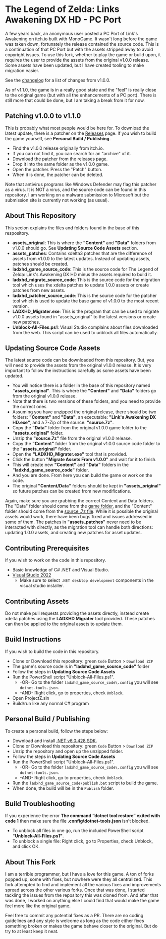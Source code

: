 # The Legend of Zelda: Links Awakening DX HD - PC Port

A few years back, an anonymous user posted a PC Port of Link's Awakening on itch.io built with MonoGame. It wasn't long before the game was taken down, fortunately the release contained the source code. This is a continuation of that PC Port but with the assets stripped away to avoid copyright issues. To use this fork, whether to play the game or build upon, it requires the user to provide the assets from the original v1.0.0 release. Some assets have been updated, but I have created tooling to make migration easier.

See the [changelog](https://github.com/BigheadSMZ/Zelda-LA-DX-HD-Updated/blob/main/CHANGELOG.md) for a list of changes from v1.0.0.

As of v1.1.0, the game is in a really good state and the "feel" is really close to the original game (but with all the enhancements of a PC port). There is still more that could be done, but I am taking a break from it for now.

## Patching v1.0.0 to v1.1.0

This is probably what most people would be here for. To download the latest update, there is a patcher on the [Releases](https://github.com/BigheadSMZ/Links-Awakening-DX-HD/releases) page. If you wish to build the game yourself, see **Personal Build / Publishing**.
- Find the v1.0.0 release originally from itch.io.
- If you can not find it, you can search for an "archive" of it.
- Download the patcher from the releases page.
- Drop it into the same folder as the v1.0.0 game.
- Open the patcher. Press the "Patch" button.
- When it is done, the patcher can be deleted.

Note that antivirus programs like Windows Defender may flag this patcher as a virus. It is NOT a virus, and the source code can be found in this repository. I am working on a malware submission to Microsoft but the submission site is currently not working (as usual).

## About This Repository

This secion explains the files and folders found in the base of this respository.
- **assets_original**: This is where the **"Content"** and **"Data"** folders from v1.0.0 should go. See **Updating Source Code Assets** section.
- **assets_patches**: Contains xdelta3 patches that are the difference of assets from v1.0.0 to the latest updates. Instead of updating assets, patches should be created.
- **ladxhd_game_source_code**: This is the source code for The Legend of Zelda: Link's Awakening DX HD minus the assets required to build it.
- **ladxhd_migrate_source_code**: This is the source code for the migration tool which uses the xdelta patches to update 1.0.0 assets or create patches from new assets.
- **ladxhd_patcher_source_code**: This is the source code for the patcher tool which is used to update the base game of v1.0.0 to the most recent version.
- **LADXHD_Migrater.exe**: This is the program that can be used to migrate v1.0.0 assets found in "assets_original" to the latest versions or create new patches.
- **Unblock-All-Files.ps1**: Visual Studio complains about files downloaded from the web. This script can be used to unblock all files automatically.

## Updating Source Code Assets

The latest source code can be downloaded from this repository. But, you will need to provide the assets from the original v1.0.0 release. It is very important to follow the instructions carefully as some assets have been updated.
- You will notice there is a folder in the base of this repository named **"assets_original"**. This is where the **"Content"** and **"Data"** folders go from the original v1.0.0 release.
- Note that there is two versions of these folders, and you need to provide the correct ones.
- Assuming you have unzipped the original release, there should be two folders: **"Content"** and **"Data"**, an executable: **"Link's Awakening DX HD.exe"**, and a 7-Zip of the source: **"source.7z"**.
- Copy the **"Data"** folder from the original v1.0.0 game folder to the **"assets_original"** folder.
- Unzip the **"source.7z"** file from the original v1.0.0 release.
- Copy the **"Content"** folder from the original v1.0.0 source code folder to the **"assets_original"** folder.
- Open the **"LADXHD_Migrater.exe"** tool that is provided.
- Click the button **"Migrate Assets From v1.0.0"** and wait for it to finish.
- This will create new **"Content"** and **"Data"** folders in the **"ladxhd_game_source_code"** folder.
- And you are done. From here you can build the game or work on the code.
- The original **"Content/Data"** folders should be kept in **"assets_original"** so future patches can be created from new modifications.

Again, make sure you are grabbing the correct Content and Data folders. The "Data" folder should come from the <ins>game folder</ins>, and the "Content" folder should come from the <ins>source .7z file</ins>. While it is possible the original assets would work, there have been bugs fixed and issues addressed in some of them. The patches in **"assets_patches"** never need to be interacted with directly, as the migration tool can handle both directions: updating 1.0.0 assets, and creating new patches for asset updates.

## Contributing Prerequisites

If you wish to work on the code in this repository.
- Basic knowledge of C# .NET and Visual Studio.
- [Visual Studio 2022](https://visualstudio.microsoft.com/downloads/)
    - Make sure to select `.NET desktop development` components in the visual studio installer.

## Contributing Assets

Do not make pull requests providing the assets directly, instead create xdelta patches using the **LADXHD Migrater** tool provided. These patches can then be applied to the original assets to update them.

## Build Instructions

If you wish to build the code in this repository.
- Clone or Download this repository: green `Code` Button > `Download ZIP`
- The game's source code is in **"ladxhd_game_source_code"** folder
- Follow the steps in **Updating Source Code Assets**
- Run the PowerShell script "Unblock-All-Files.ps1".
  - -OR- Go to the folder `ladxhd_game_source_code\.config` you will see `dotnet-tools.json`.
  - -AND- Right click, go to properties, check `Unblock`.
- Open ProjectZ.sln
- Build/run like any normal C# program

## Personal Build / Publishing

To create a personal build, follow the steps below:
- Download and install [.NET v6.0.428 SDK](https://dotnet.microsoft.com/en-us/download/dotnet/thank-you/sdk-6.0.428-windows-x64-installer).
- Clone or Download this repository: green `Code` Button > `Download ZIP`
- Unzip the repository and open up the unzipped folder.
- Follow the steps in **Updating Source Code Assets**
- Run the PowerShell script "Unblock-All-Files.ps1".
  - -OR- Go to the folder `ladxhd_game_source_code\.config` you will see `dotnet-tools.json`.
  - -AND- Right click, go to properties, check `Unblock`.
- Run the `ladxhd_game_source_code\publish.bat` script to build the game.
- When done, the build will be in the `Publish` folder.

## Build Troubleshooting

If you experience the error **The command “dotnet tool restore” exited with code 1** then make sure the file **.config\dotnet-tools.json** isn't blocked. 

- To unblock all files in one go, run the included PowerShell script **"Unblock-All-Files.ps1"**.
- To unblock a single file: Right click, go to Properties, check Unblock, and click OK.

## About This Fork

I am a terrible programmer, but I have a love for this game. A ton of forks popped up, some with fixes, but nowhere were they all centralized. This fork attempted to find and implement all the various fixes and improvements spread across the other various forks. Once that was done, I started tackling the issues from the repository this was cloned from. And after that was done, I worked on anything else I could find that would make the game feel more like the original game.

Feel free to commit any potential fixes as a PR. There are no coding guidelines and any style is welcome as long as the code either fixes something broken or makes the game behave closer to the original. But do try to at least keep it neat.
